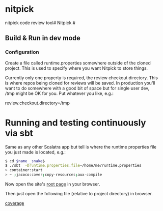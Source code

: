 nitpick
=======

nitpick code review tool# Nitpick #

## Build & Run in dev mode ##

### Configuration

Create a file called runtime.properties somewhere outside of the cloned
project. This is used to specify where you want Nitpick to store things.

Currently only one property is required, the review checkout directory.
This is where repos being cloned for reviews will be saved.
In production you'll want to do somewhere with a good bit of space but
for single user dev, /tmp might be OK for you. Put whatever you like, e.g.:

review.checkout.directory=/tmp


# Running and testing continuously via sbt

Same as any other Scalatra app but tell is where the runtime properties file
you just made is located, e.g.:

```sh
$ cd $name__snake$
$ ./sbt  -Druntime.properties.file=/home/me/runtime.properties
> container:start
> ~ ;jacoco:cover;copy-resources;aux-compile
```

Now open the site's [root page](http://localhost:8080/) in your browser.


Then just open the following file (relative to project directory) in browser.

[coverage](target/scala-2.10/jacoco/html/index.html)


